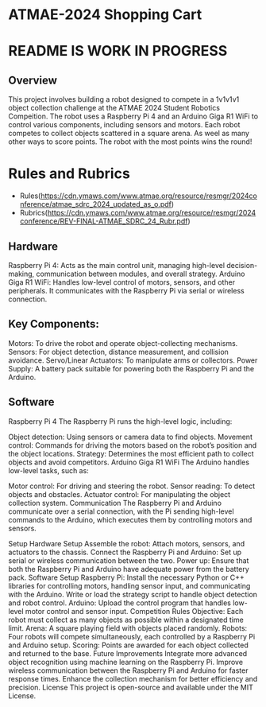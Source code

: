 # ATMAE-2024 Shopping Cart
# README IS WORK IN PROGRESS

## Overview
This project involves building a robot designed to compete in a 1v1v1v1 object collection challenge at the ATMAE 2024 Student Robotics Compeition. The robot uses a Raspberry Pi 4 and an Arduino Giga R1 WiFi to control various components, including sensors and motors. Each robot competes to collect objects scattered in a square arena. As weel as many other ways to score points. The robot with the most points wins the round!

# Rules and Rubrics
- Rules(https://cdn.ymaws.com/www.atmae.org/resource/resmgr/2024conference/atmae_sdrc_2024_updated_as_o.pdf)
- Rubrics(https://cdn.ymaws.com/www.atmae.org/resource/resmgr/2024conference/REV-FINAL-ATMAE_SDRC_24_Rubr.pdf)

## Hardware
Raspberry Pi 4: Acts as the main control unit, managing high-level decision-making, communication between modules, and overall strategy.
Arduino Giga R1 WiFi: Handles low-level control of motors, sensors, and other peripherals. It communicates with the Raspberry Pi via serial or wireless connection.
## Key Components:
Motors: To drive the robot and operate object-collecting mechanisms.
Sensors: For object detection, distance measurement, and collision avoidance.
Servo/Linear Actuators: To manipulate arms or collectors.
Power Supply: A battery pack suitable for powering both the Raspberry Pi and the Arduino.
## Software
Raspberry Pi 4
The Raspberry Pi runs the high-level logic, including:

Object detection: Using sensors or camera data to find objects.
Movement control: Commands for driving the motors based on the robot’s position and the object locations.
Strategy: Determines the most efficient path to collect objects and avoid competitors.
Arduino Giga R1 WiFi
The Arduino handles low-level tasks, such as:

Motor control: For driving and steering the robot.
Sensor reading: To detect objects and obstacles.
Actuator control: For manipulating the object collection system.
Communication
The Raspberry Pi and Arduino communicate over a serial connection, with the Pi sending high-level commands to the Arduino, which executes them by controlling motors and sensors.

Setup
Hardware Setup
Assemble the robot: Attach motors, sensors, and actuators to the chassis.
Connect the Raspberry Pi and Arduino: Set up serial or wireless communication between the two.
Power up: Ensure that both the Raspberry Pi and Arduino have adequate power from the battery pack.
Software Setup
Raspberry Pi:
Install the necessary Python or C++ libraries for controlling motors, handling sensor input, and communicating with the Arduino.
Write or load the strategy script to handle object detection and robot control.
Arduino:
Upload the control program that handles low-level motor control and sensor input.
Competition Rules
Objective: Each robot must collect as many objects as possible within a designated time limit.
Arena: A square playing field with objects placed randomly.
Robots: Four robots will compete simultaneously, each controlled by a Raspberry Pi and Arduino setup.
Scoring: Points are awarded for each object collected and returned to the base.
Future Improvements
Integrate more advanced object recognition using machine learning on the Raspberry Pi.
Improve wireless communication between the Raspberry Pi and Arduino for faster response times.
Enhance the collection mechanism for better efficiency and precision.
License
This project is open-source and available under the MIT License.

